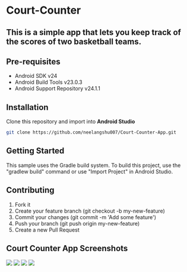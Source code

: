 # Court-Counter
## This is a simple app that lets you keep track of the scores of two basketball teams.

## Pre-requisites
* Android SDK v24
* Android Build Tools v23.0.3
* Android Support Repository v24.1.1


## Installation
Clone this repository and import into **Android Studio**
```bash
git clone https://github.com/neelangshu007/Court-Counter-App.git
```

## Getting Started
This sample uses the Gradle build system. To build this project, use the "gradlew build" command or use "Import Project" in Android Studio.


## Contributing
1. Fork it
2. Create your feature branch (git checkout -b my-new-feature)
3. Commit your changes (git commit -m 'Add some feature')
4. Push your branch (git push origin my-new-feature)
5. Create a new Pull Request

## Court Counter App Screenshots
![](Screenshots/SS1.png)
![](Screenshots/SS2.png)
![](Screenshots/SS3.png)
![](Screenshots/SS4.png)
